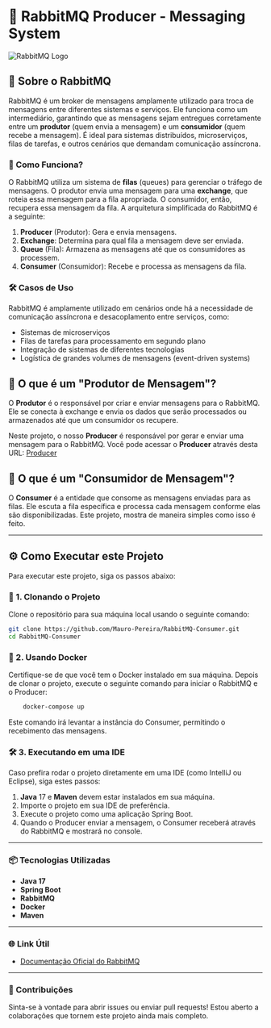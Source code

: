 # 🚀 RabbitMQ Producer - Messaging System

![RabbitMQ Logo](https://upload.wikimedia.org/wikipedia/commons/thumb/7/71/RabbitMQ_logo.svg/640px-RabbitMQ_logo.svg.png)

## 📖 Sobre o RabbitMQ

RabbitMQ é um broker de mensagens amplamente utilizado para troca de mensagens entre diferentes sistemas e serviços. Ele funciona como um intermediário, garantindo que as mensagens sejam entregues corretamente entre um **produtor** (quem envia a mensagem) e um **consumidor** (quem recebe a mensagem). É ideal para sistemas distribuídos, microserviços, filas de tarefas, e outros cenários que demandam comunicação assíncrona.

### 🔧 Como Funciona?

O RabbitMQ utiliza um sistema de **filas** (queues) para gerenciar o tráfego de mensagens. O produtor envia uma mensagem para uma **exchange**, que roteia essa mensagem para a fila apropriada. O consumidor, então, recupera essa mensagem da fila. A arquitetura simplificada do RabbitMQ é a seguinte:


1. **Producer** (Produtor): Gera e envia mensagens.
2. **Exchange**: Determina para qual fila a mensagem deve ser enviada.
3. **Queue** (Fila): Armazena as mensagens até que os consumidores as processem.
4. **Consumer** (Consumidor): Recebe e processa as mensagens da fila.

### 🛠️ Casos de Uso

RabbitMQ é amplamente utilizado em cenários onde há a necessidade de comunicação assíncrona e desacoplamento entre serviços, como:

- Sistemas de microserviços
- Filas de tarefas para processamento em segundo plano
- Integração de sistemas de diferentes tecnologias
- Logística de grandes volumes de mensagens (event-driven systems)

## 🔑 O que é um "Produtor de Mensagem"?

O **Produtor** é o responsável por criar e enviar mensagens para o RabbitMQ. Ele se conecta à exchange e envia os dados que serão processados ou armazenados até que um consumidor os recupere.

Neste projeto, o nosso **Producer** é responsável por gerar e enviar uma mensagem para o RabbitMQ. Você pode acessar o **Producer** através desta URL: [Producer](https://github.com/Mauro-Pereira/RabbitMQ-Producer)

## 🎯 O que é um "Consumidor de Mensagem"?

O **Consumer** é a entidade que consome as mensagens enviadas para as filas. Ele escuta a fila específica e processa cada mensagem conforme elas são disponibilizadas. Este projeto, mostra de maneira simples como isso é feito.

---

## ⚙️ Como Executar este Projeto

Para executar este projeto, siga os passos abaixo:

### 📁 1. Clonando o Projeto

Clone o repositório para sua máquina local usando o seguinte comando:

```bash
git clone https://github.com/Mauro-Pereira/RabbitMQ-Consumer.git
cd RabbitMQ-Consumer
```

### 🐋 2. Usando Docker

Certifique-se de que você tem o Docker instalado em sua máquina. Depois de clonar o projeto, execute o seguinte comando para iniciar o RabbitMQ e o Producer:

```bash
    docker-compose up
```

Este comando irá levantar a instância do Consumer, permitindo o recebimento das mensagens.

### 🛠️ 3. Executando em uma IDE

Caso prefira rodar o projeto diretamente em uma IDE (como IntelliJ ou Eclipse), siga estes passos:

1. **Java** 17 e **Maven** devem estar instalados em sua máquina.
2. Importe o projeto em sua IDE de preferência.
3. Execute o projeto como uma aplicação Spring Boot.
4. Quando o Producer enviar a mensagem, o Consumer receberá através do RabbitMQ e mostrará no console.

---

### 📦 Tecnologias Utilizadas

- **Java 17**
- **Spring Boot**
- **RabbitMQ**
- **Docker**
- **Maven**

---

### 🌐 Link Útil 

- [Documentação Oficial do RabbitMQ](https://www.rabbitmq.com/)

---

### 🤝 Contribuições

Sinta-se à vontade para abrir issues ou enviar pull requests! Estou aberto a colaborações que tornem este projeto ainda mais completo.